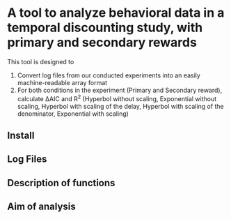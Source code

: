# A tool to analyze behavioral data in a temporal discounting study, with primary and secondary rewards

This tool is designed to
1. Convert log files from our conducted experiments into an easily machine-readable array format
2. For both conditions in the experiment (Primary and Secondary reward), calculate ΔAIC and R<sup>2</sup> 
(Hyperbol without scaling, Exponential without scaling, Hyperbol with scaling of the delay, Hyperbol with scaling of the denominator, Exponential with scaling)

## Install

## Log Files

## Description of functions

## Aim of analysis


